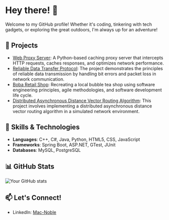# Hey there! 👋 

Welcome to my GitHub profile! Whether it's coding, tinkering with tech gadgets, or exploring the great outdoors, I'm always up for an adventure!

## 🚀 Projects
- [Web Proxy Server](https://github.com/macnoblebk/webProxyServer): A Python-based caching proxy server that intercepts HTTP requests, caches responses, and optimizes network performance.
- [Reliable Data Transfer Protocol](https://github.com/macnoblebk/RDT3.0): The project demonstrates the principles of reliable data transmission by handling bit errors and packet loss in network communication.
- [Boba Retail Shop](https://github.com/nurselaine/bobaTEAm): Recreating a local bubble tea shop using software engineering principles, agile methodologies, and software development life cycle.
- [Distributed Asynchronous Distance Vector Routing Algorithm](https://github.com/macnoblebk/DVRoutingAlgorithm): This project involves implementing a distributed asynchronous distance vector routing algorithm in 
a simulated network environment.   
## 🔧 Skills & Technologies
- **Languages**: C++, C#, Java, Python, HTML5, CSS, JavaScript
- **Frameworks**: Spring Boot, ASP.NET, GTest, JUnit
- **Databases**:  MySQL, PostgreSQL

## 📊 GitHub Stats
![Your GitHub stats](https://github-readme-stats.vercel.app/api?username=macnoblebk&show_icons=true&theme=radical)

## 📫 Let's Connect!
- LinkedIn: [Mac-Noble](https://www.linkedin.com/in/mac-noblebrako-kusi/)

